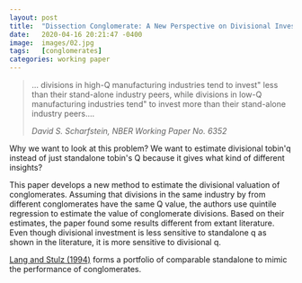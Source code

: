 ```yaml
---
layout: post
title:  "Dissection Conglomerate: A New Perspective on Divisional Investment"
date:   2020-04-16 20:21:47 -0400
image:  images/02.jpg
tags:   [conglomerates]
categories: working paper
---
```

> ... divisions in high-Q manufacturing industries tend to invest" less than their stand-alone industry peers, while divisions in low-Q manufacturing industries tend" to invest more than their stand-alone industry peers....
>
> <cite>David S. Scharfstein, NBER Working Paper No. 6352</cite>

Why we want to look at this problem? We want to estimate divisional tobin'q instead of just standalone tobin's Q because it gives what kind of different insights?

This paper develops a new method to estimate the divisional valuation of conglomerates. Assuming that divisions in the same industry by from different conglomerates have the same Q value, the authors use quintile regression to estimate the value of conglomerate divisions. Based on their estimates, the paper found some results different from extant literature. Even though divisional investment is less sensitive to standalone q as shown in the literature, it is more sensitive to divisional q. 

[Lang and Stulz (1994)][lang:1994diver] forms a portfolio of comparable standalone to mimic the performance of conglomerates.


[lang:1994diver]: https://www.journals.uchicago.edu/doi/abs/10.1086/261970